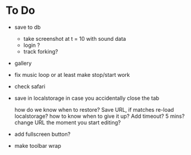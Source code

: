 ﻿# To Do

*   save to db

    * take screenshot at t = 10 with sound data
    * login ?
    * track forking?

*   gallery

*   fix music loop or at least make stop/start work

*   check safari

*   save in localstorage in case you accidentally close the tab

    how do we know when to restore? Save URL, if matches re-load
    localstorage? how to know when to give it up? Add timeout? 5 mins?
    change URL the moment you start editing?

*   add fullscreen button?

*   make toolbar wrap
